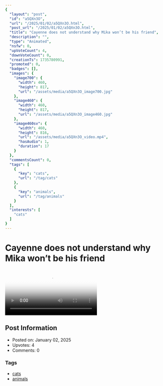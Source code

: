 ```yaml
---
{
  "layout": "post",
  "id": "a5QXn3O",
  "url": "/2025/01/02/a5QXn3O.html",
  "post_url": "/2025/01/02/a5QXn3O.html",
  "title": "Cayenne does not understand why Mika won’t be his friend",
  "description": "",
  "type": "Animated",
  "nsfw": 0,
  "upVoteCount": 4,
  "downVoteCount": 0,
  "creationTs": 1735780991,
  "promoted": 0,
  "badges": [],
  "images": {
    "image700": {
      "width": 460,
      "height": 817,
      "url": "/assets/media/a5QXn3O_image700.jpg"
    },
    "image460": {
      "width": 460,
      "height": 817,
      "url": "/assets/media/a5QXn3O_image460.jpg"
    },
    "image460sv": {
      "width": 460,
      "height": 816,
      "url": "/assets/media/a5QXn3O_video.mp4",
      "hasAudio": 1,
      "duration": 17
    }
  },
  "commentsCount": 0,
  "tags": [
    {
      "key": "cats",
      "url": "/tag/cats"
    },
    {
      "key": "animals",
      "url": "/tag/animals"
    }
  ],
  "interests": [
    "cats"
  ]
}
---
```


# Cayenne does not understand why Mika won’t be his friend

<video controls playsinline loop poster="/assets/media/a5QXn3O_image460.jpg">
  <source src="/assets/media/a5QXn3O_video.mp4" type="video/mp4">
  Your browser does not support the video tag.
</video>

## Post Information

- Posted on: January 02, 2025
- Upvotes: 4
- Comments: 0

### Tags

- [cats](/tag/cats)
- [animals](/tag/animals)
